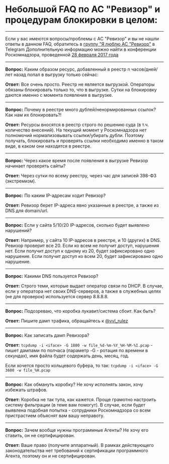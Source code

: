 # Небольшой FAQ по АС "Ревизор" и процедурам блокировки в целом:
***
Если у вас имеются вопросы/проблемы с АС "Ревизор" и вы не нашли ответы в данном FAQ, обратитесь в [группу "Я люблю АС "Ревизор"](https://t.me/i_love_auditor) в Telegram
Дополнительную информацию можно найти в конференции Роскомнадзора, проведенной [28 февраля 2017 года](http://www.rkn.gov.ru/press/conference/conf19.htm)
***
**Вопрос:** Каким образом ресурс, добавленный в реестр n часов/дней/лет назад попал в выгрузку только сейчас:

**Ответ:** Все очень просто. Реестр не является выгрузкой. Операторы обязаны блокировать только то, что в выгрузке. Сутки на блокировку даются именно с момента появления в выгрузке.
***
**Вопрос:** Почему в реестре много дублей/ненормированных ссылок? Как нам их блокировать?!

**Ответ:** Ресурсы вносятся в реестр строго по решению суда (в т.ч. количество внесений). На текущий момент у Роскомнадзора нет полномочий нормализовывать ссылки/убирать дубли. Поэтому получать, блокировать и проверять ссылки необходимо именно в таком виде, в каком они находятся в реестре.
***
**Вопрос:** Через какое время после появления в выгрузке Ревизор начинает проверять сайты?

**Ответ:** Через сутки по всему реестру, через час для записей 398-ФЗ (экстремизм).
***
**Вопрос:** По каким IP-адресам ходит Ревизор?

**Ответ:** Ревизор берет IP-адреса явно указанные в реестре, а также из DNS для domain/url.
***
**Вопрос:** Если у сайта 5/10/20 IP-адресов, сколько будет выявлено нарушений?

**Ответ:** Например, у сайта 10 IP-адресов в реестре, и 10 (других) в DNS. Ревизор проверит все 20. Если ко всем не получит доступ, нарушения нет. Если получит доступ к одному из 20, будет зафиксировано одно нарушение. Если получит доступ ко всем 20, будет зафиксировано одно нарушение.
***
**Вопрос:** Какими DNS пользуется Ревизор?

**Ответ:** Строго теми, которые выдает оператор связи по DHCP. В случае, если у оператора нет своих DNS-серверов, а также в служебных целях (не для проверок) используется сервер 8.8.8.8.
***
**Вопрос:** Подозреваю, что коробка лукавит/система сбоит. Как быть?

**Ответ:** Пишите дамп трафика, обращайтесь к [@vvl_rulez](https://t.me/vvl_rulez)
***
**Вопрос:** Как записать дамп Ревизора?

**Ответ:** ```tcpdump -i <iface> -G 1800 -w file_%d-%m-%Y_%H-%M-%I.pcap``` - пишет дампами по полчаса (параметр -G - ротация по времени в секундах), имя файла будет содержать день, месяц, год.

Если хочется просто кольцевого буфера, то так:
```tcpdump -i <iface> -G 3600 -w file_%H.pcap```

***
**Вопрос:** Как обмануть коробку? Не хочу исполнять закон, хочу избежать штрафов.

**Ответ:** Коробка не так тупа, как кажется. Проще грамотно настроить систему фильтрации (в теме вам помогут). В случае, если будет выявлена подобная попытка - сотрудники Роскомнадзора со всем пристрастием объяснят вам вашу неправоту.
***
**Вопрос:** Зачем вообще нужны программные Агенты? Не хочу его ставить, он не сертифицирован.

**Ответ:** Ваше право (получите аппаратный). В рамках действующего законодательства нет требований к сертификации программного Агента, поэтому он и не сертифицирован.
